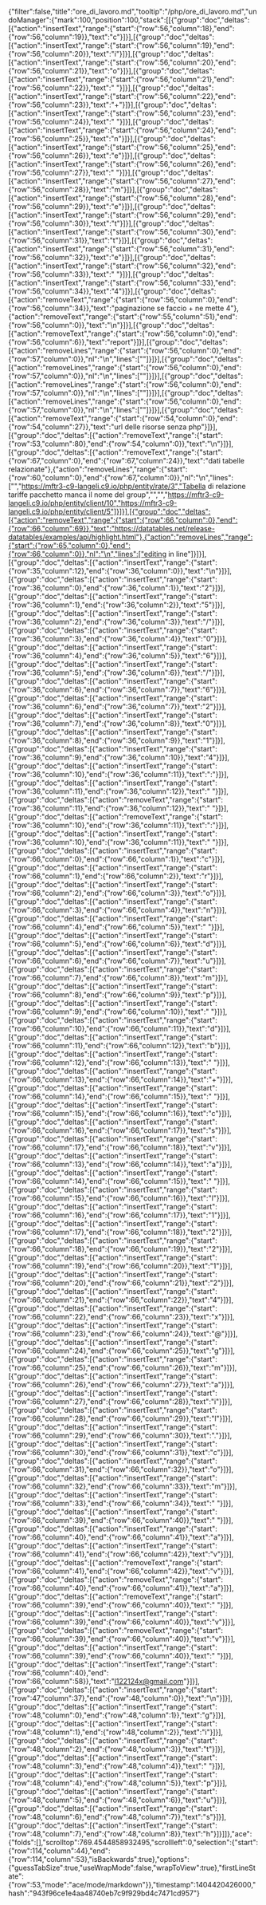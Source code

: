 {"filter":false,"title":"ore_di_lavoro.md","tooltip":"/php/ore_di_lavoro.md","undoManager":{"mark":100,"position":100,"stack":[[{"group":"doc","deltas":[{"action":"insertText","range":{"start":{"row":56,"column":18},"end":{"row":56,"column":19}},"text":"c"}]}],[{"group":"doc","deltas":[{"action":"insertText","range":{"start":{"row":56,"column":19},"end":{"row":56,"column":20}},"text":"i"}]}],[{"group":"doc","deltas":[{"action":"insertText","range":{"start":{"row":56,"column":20},"end":{"row":56,"column":21}},"text":"o"}]}],[{"group":"doc","deltas":[{"action":"insertText","range":{"start":{"row":56,"column":21},"end":{"row":56,"column":22}},"text":" "}]}],[{"group":"doc","deltas":[{"action":"insertText","range":{"start":{"row":56,"column":22},"end":{"row":56,"column":23}},"text":"+"}]}],[{"group":"doc","deltas":[{"action":"insertText","range":{"start":{"row":56,"column":23},"end":{"row":56,"column":24}},"text":" "}]}],[{"group":"doc","deltas":[{"action":"insertText","range":{"start":{"row":56,"column":24},"end":{"row":56,"column":25}},"text":"n"}]}],[{"group":"doc","deltas":[{"action":"insertText","range":{"start":{"row":56,"column":25},"end":{"row":56,"column":26}},"text":"e"}]}],[{"group":"doc","deltas":[{"action":"insertText","range":{"start":{"row":56,"column":26},"end":{"row":56,"column":27}},"text":" "}]}],[{"group":"doc","deltas":[{"action":"insertText","range":{"start":{"row":56,"column":27},"end":{"row":56,"column":28}},"text":"m"}]}],[{"group":"doc","deltas":[{"action":"insertText","range":{"start":{"row":56,"column":28},"end":{"row":56,"column":29}},"text":"e"}]}],[{"group":"doc","deltas":[{"action":"insertText","range":{"start":{"row":56,"column":29},"end":{"row":56,"column":30}},"text":"t"}]}],[{"group":"doc","deltas":[{"action":"insertText","range":{"start":{"row":56,"column":30},"end":{"row":56,"column":31}},"text":"t"}]}],[{"group":"doc","deltas":[{"action":"insertText","range":{"start":{"row":56,"column":31},"end":{"row":56,"column":32}},"text":"e"}]}],[{"group":"doc","deltas":[{"action":"insertText","range":{"start":{"row":56,"column":32},"end":{"row":56,"column":33}},"text":" "}]}],[{"group":"doc","deltas":[{"action":"insertText","range":{"start":{"row":56,"column":33},"end":{"row":56,"column":34}},"text":"4"}]}],[{"group":"doc","deltas":[{"action":"removeText","range":{"start":{"row":56,"column":0},"end":{"row":56,"column":34}},"text":"paginazione se faccio + ne mette 4"},{"action":"removeText","range":{"start":{"row":55,"column":51},"end":{"row":56,"column":0}},"text":"\n"}]}],[{"group":"doc","deltas":[{"action":"removeText","range":{"start":{"row":56,"column":0},"end":{"row":56,"column":6}},"text":"report"}]}],[{"group":"doc","deltas":[{"action":"removeLines","range":{"start":{"row":56,"column":0},"end":{"row":57,"column":0}},"nl":"\n","lines":[""]}]}],[{"group":"doc","deltas":[{"action":"removeLines","range":{"start":{"row":56,"column":0},"end":{"row":57,"column":0}},"nl":"\n","lines":[""]}]}],[{"group":"doc","deltas":[{"action":"removeLines","range":{"start":{"row":56,"column":0},"end":{"row":57,"column":0}},"nl":"\n","lines":[""]}]}],[{"group":"doc","deltas":[{"action":"removeLines","range":{"start":{"row":56,"column":0},"end":{"row":57,"column":0}},"nl":"\n","lines":[""]}]}],[{"group":"doc","deltas":[{"action":"removeText","range":{"start":{"row":54,"column":0},"end":{"row":54,"column":27}},"text":"url delle risorse senza php"}]}],[{"group":"doc","deltas":[{"action":"removeText","range":{"start":{"row":53,"column":80},"end":{"row":54,"column":0}},"text":"\n"}]}],[{"group":"doc","deltas":[{"action":"removeText","range":{"start":{"row":67,"column":0},"end":{"row":67,"column":24}},"text":"dati tabelle relazionate"},{"action":"removeLines","range":{"start":{"row":60,"column":0},"end":{"row":67,"column":0}},"nl":"\n","lines":["","https://mftr3-c9-langeli.c9.io/php/entity/rate/3","Tabella di relazione tariffe pacchetto manca il nome del group","","","https://mftr3-c9-langeli.c9.io/php/entity/client/10","https://mftr3-c9-langeli.c9.io/php/entity/client/5"]}]}],[{"group":"doc","deltas":[{"action":"removeText","range":{"start":{"row":66,"column":0},"end":{"row":66,"column":69}},"text":"https://datatables.net/release-datatables/examples/api/highlight.html"},{"action":"removeLines","range":{"start":{"row":65,"column":0},"end":{"row":66,"column":0}},"nl":"\n","lines":["editing in line"]}]}],[{"group":"doc","deltas":[{"action":"insertText","range":{"start":{"row":35,"column":12},"end":{"row":36,"column":0}},"text":"\n"}]}],[{"group":"doc","deltas":[{"action":"insertText","range":{"start":{"row":36,"column":0},"end":{"row":36,"column":1}},"text":"2"}]}],[{"group":"doc","deltas":[{"action":"insertText","range":{"start":{"row":36,"column":1},"end":{"row":36,"column":2}},"text":"5"}]}],[{"group":"doc","deltas":[{"action":"insertText","range":{"start":{"row":36,"column":2},"end":{"row":36,"column":3}},"text":"/"}]}],[{"group":"doc","deltas":[{"action":"insertText","range":{"start":{"row":36,"column":3},"end":{"row":36,"column":4}},"text":"0"}]}],[{"group":"doc","deltas":[{"action":"insertText","range":{"start":{"row":36,"column":4},"end":{"row":36,"column":5}},"text":"6"}]}],[{"group":"doc","deltas":[{"action":"insertText","range":{"start":{"row":36,"column":5},"end":{"row":36,"column":6}},"text":"/"}]}],[{"group":"doc","deltas":[{"action":"insertText","range":{"start":{"row":36,"column":6},"end":{"row":36,"column":7}},"text":"6"}]}],[{"group":"doc","deltas":[{"action":"insertText","range":{"start":{"row":36,"column":6},"end":{"row":36,"column":7}},"text":"2"}]}],[{"group":"doc","deltas":[{"action":"insertText","range":{"start":{"row":36,"column":7},"end":{"row":36,"column":8}},"text":"0"}]}],[{"group":"doc","deltas":[{"action":"insertText","range":{"start":{"row":36,"column":8},"end":{"row":36,"column":9}},"text":"1"}]}],[{"group":"doc","deltas":[{"action":"insertText","range":{"start":{"row":36,"column":9},"end":{"row":36,"column":10}},"text":"4"}]}],[{"group":"doc","deltas":[{"action":"insertText","range":{"start":{"row":36,"column":10},"end":{"row":36,"column":11}},"text":":"}]}],[{"group":"doc","deltas":[{"action":"insertText","range":{"start":{"row":36,"column":11},"end":{"row":36,"column":12}},"text":" "}]}],[{"group":"doc","deltas":[{"action":"removeText","range":{"start":{"row":36,"column":11},"end":{"row":36,"column":12}},"text":" "}]}],[{"group":"doc","deltas":[{"action":"removeText","range":{"start":{"row":36,"column":10},"end":{"row":36,"column":11}},"text":":"}]}],[{"group":"doc","deltas":[{"action":"insertText","range":{"start":{"row":36,"column":10},"end":{"row":36,"column":11}},"text":" "}]}],[{"group":"doc","deltas":[{"action":"insertText","range":{"start":{"row":66,"column":0},"end":{"row":66,"column":1}},"text":"c"}]}],[{"group":"doc","deltas":[{"action":"insertText","range":{"start":{"row":66,"column":1},"end":{"row":66,"column":2}},"text":"r"}]}],[{"group":"doc","deltas":[{"action":"insertText","range":{"start":{"row":66,"column":2},"end":{"row":66,"column":3}},"text":"o"}]}],[{"group":"doc","deltas":[{"action":"insertText","range":{"start":{"row":66,"column":3},"end":{"row":66,"column":4}},"text":"n"}]}],[{"group":"doc","deltas":[{"action":"insertText","range":{"start":{"row":66,"column":4},"end":{"row":66,"column":5}},"text":" "}]}],[{"group":"doc","deltas":[{"action":"insertText","range":{"start":{"row":66,"column":5},"end":{"row":66,"column":6}},"text":"d"}]}],[{"group":"doc","deltas":[{"action":"insertText","range":{"start":{"row":66,"column":6},"end":{"row":66,"column":7}},"text":"u"}]}],[{"group":"doc","deltas":[{"action":"insertText","range":{"start":{"row":66,"column":7},"end":{"row":66,"column":8}},"text":"m"}]}],[{"group":"doc","deltas":[{"action":"insertText","range":{"start":{"row":66,"column":8},"end":{"row":66,"column":9}},"text":"p"}]}],[{"group":"doc","deltas":[{"action":"insertText","range":{"start":{"row":66,"column":9},"end":{"row":66,"column":10}},"text":" "}]}],[{"group":"doc","deltas":[{"action":"insertText","range":{"start":{"row":66,"column":10},"end":{"row":66,"column":11}},"text":"d"}]}],[{"group":"doc","deltas":[{"action":"insertText","range":{"start":{"row":66,"column":11},"end":{"row":66,"column":12}},"text":"b"}]}],[{"group":"doc","deltas":[{"action":"insertText","range":{"start":{"row":66,"column":12},"end":{"row":66,"column":13}},"text":" "}]}],[{"group":"doc","deltas":[{"action":"insertText","range":{"start":{"row":66,"column":13},"end":{"row":66,"column":14}},"text":"+"}]}],[{"group":"doc","deltas":[{"action":"insertText","range":{"start":{"row":66,"column":14},"end":{"row":66,"column":15}},"text":" "}]}],[{"group":"doc","deltas":[{"action":"insertText","range":{"start":{"row":66,"column":15},"end":{"row":66,"column":16}},"text":"c"}]}],[{"group":"doc","deltas":[{"action":"insertText","range":{"start":{"row":66,"column":16},"end":{"row":66,"column":17}},"text":"s"}]}],[{"group":"doc","deltas":[{"action":"insertText","range":{"start":{"row":66,"column":17},"end":{"row":66,"column":18}},"text":"v"}]}],[{"group":"doc","deltas":[{"action":"insertText","range":{"start":{"row":66,"column":13},"end":{"row":66,"column":14}},"text":"a"}]}],[{"group":"doc","deltas":[{"action":"insertText","range":{"start":{"row":66,"column":14},"end":{"row":66,"column":15}},"text":" "}]}],[{"group":"doc","deltas":[{"action":"insertText","range":{"start":{"row":66,"column":15},"end":{"row":66,"column":16}},"text":"l"}]}],[{"group":"doc","deltas":[{"action":"insertText","range":{"start":{"row":66,"column":16},"end":{"row":66,"column":17}},"text":"1"}]}],[{"group":"doc","deltas":[{"action":"insertText","range":{"start":{"row":66,"column":17},"end":{"row":66,"column":18}},"text":"2"}]}],[{"group":"doc","deltas":[{"action":"insertText","range":{"start":{"row":66,"column":18},"end":{"row":66,"column":19}},"text":"2"}]}],[{"group":"doc","deltas":[{"action":"insertText","range":{"start":{"row":66,"column":19},"end":{"row":66,"column":20}},"text":"1"}]}],[{"group":"doc","deltas":[{"action":"insertText","range":{"start":{"row":66,"column":20},"end":{"row":66,"column":21}},"text":"2"}]}],[{"group":"doc","deltas":[{"action":"insertText","range":{"start":{"row":66,"column":21},"end":{"row":66,"column":22}},"text":"4"}]}],[{"group":"doc","deltas":[{"action":"insertText","range":{"start":{"row":66,"column":22},"end":{"row":66,"column":23}},"text":"x"}]}],[{"group":"doc","deltas":[{"action":"insertText","range":{"start":{"row":66,"column":23},"end":{"row":66,"column":24}},"text":"@"}]}],[{"group":"doc","deltas":[{"action":"insertText","range":{"start":{"row":66,"column":24},"end":{"row":66,"column":25}},"text":"g"}]}],[{"group":"doc","deltas":[{"action":"insertText","range":{"start":{"row":66,"column":25},"end":{"row":66,"column":26}},"text":"m"}]}],[{"group":"doc","deltas":[{"action":"insertText","range":{"start":{"row":66,"column":26},"end":{"row":66,"column":27}},"text":"a"}]}],[{"group":"doc","deltas":[{"action":"insertText","range":{"start":{"row":66,"column":27},"end":{"row":66,"column":28}},"text":"i"}]}],[{"group":"doc","deltas":[{"action":"insertText","range":{"start":{"row":66,"column":28},"end":{"row":66,"column":29}},"text":"l"}]}],[{"group":"doc","deltas":[{"action":"insertText","range":{"start":{"row":66,"column":29},"end":{"row":66,"column":30}},"text":"."}]}],[{"group":"doc","deltas":[{"action":"insertText","range":{"start":{"row":66,"column":30},"end":{"row":66,"column":31}},"text":"c"}]}],[{"group":"doc","deltas":[{"action":"insertText","range":{"start":{"row":66,"column":31},"end":{"row":66,"column":32}},"text":"o"}]}],[{"group":"doc","deltas":[{"action":"insertText","range":{"start":{"row":66,"column":32},"end":{"row":66,"column":33}},"text":"m"}]}],[{"group":"doc","deltas":[{"action":"insertText","range":{"start":{"row":66,"column":33},"end":{"row":66,"column":34}},"text":" "}]}],[{"group":"doc","deltas":[{"action":"insertText","range":{"start":{"row":66,"column":39},"end":{"row":66,"column":40}},"text":" "}]}],[{"group":"doc","deltas":[{"action":"insertText","range":{"start":{"row":66,"column":40},"end":{"row":66,"column":41}},"text":"a"}]}],[{"group":"doc","deltas":[{"action":"insertText","range":{"start":{"row":66,"column":41},"end":{"row":66,"column":42}},"text":"v"}]}],[{"group":"doc","deltas":[{"action":"removeText","range":{"start":{"row":66,"column":41},"end":{"row":66,"column":42}},"text":"v"}]}],[{"group":"doc","deltas":[{"action":"removeText","range":{"start":{"row":66,"column":40},"end":{"row":66,"column":41}},"text":"a"}]}],[{"group":"doc","deltas":[{"action":"removeText","range":{"start":{"row":66,"column":39},"end":{"row":66,"column":40}},"text":" "}]}],[{"group":"doc","deltas":[{"action":"insertText","range":{"start":{"row":66,"column":39},"end":{"row":66,"column":40}},"text":"v"}]}],[{"group":"doc","deltas":[{"action":"removeText","range":{"start":{"row":66,"column":39},"end":{"row":66,"column":40}},"text":"v"}]}],[{"group":"doc","deltas":[{"action":"insertText","range":{"start":{"row":66,"column":39},"end":{"row":66,"column":40}},"text":" "}]}],[{"group":"doc","deltas":[{"action":"insertText","range":{"start":{"row":66,"column":40},"end":{"row":66,"column":58}},"text":"l122124x@gmail.com"}]}],[{"group":"doc","deltas":[{"action":"insertText","range":{"start":{"row":47,"column":37},"end":{"row":48,"column":0}},"text":"\n"}]}],[{"group":"doc","deltas":[{"action":"insertText","range":{"start":{"row":48,"column":0},"end":{"row":48,"column":1}},"text":"g"}]}],[{"group":"doc","deltas":[{"action":"insertText","range":{"start":{"row":48,"column":1},"end":{"row":48,"column":2}},"text":"i"}]}],[{"group":"doc","deltas":[{"action":"insertText","range":{"start":{"row":48,"column":2},"end":{"row":48,"column":3}},"text":"t"}]}],[{"group":"doc","deltas":[{"action":"insertText","range":{"start":{"row":48,"column":3},"end":{"row":48,"column":4}},"text":" "}]}],[{"group":"doc","deltas":[{"action":"insertText","range":{"start":{"row":48,"column":4},"end":{"row":48,"column":5}},"text":"p"}]}],[{"group":"doc","deltas":[{"action":"insertText","range":{"start":{"row":48,"column":5},"end":{"row":48,"column":6}},"text":"u"}]}],[{"group":"doc","deltas":[{"action":"insertText","range":{"start":{"row":48,"column":6},"end":{"row":48,"column":7}},"text":"s"}]}],[{"group":"doc","deltas":[{"action":"insertText","range":{"start":{"row":48,"column":7},"end":{"row":48,"column":8}},"text":"h"}]}]]},"ace":{"folds":[],"scrolltop":769.4544858932495,"scrollleft":0,"selection":{"start":{"row":114,"column":44},"end":{"row":114,"column":53},"isBackwards":true},"options":{"guessTabSize":true,"useWrapMode":false,"wrapToView":true},"firstLineState":{"row":53,"mode":"ace/mode/markdown"}},"timestamp":1404420426000,"hash":"943f96ce1e4aa48740eb7c9f929bd4c7471cd957"}
